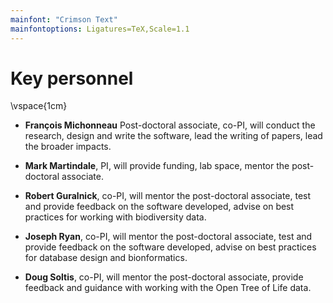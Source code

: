 ```yaml
---
mainfont: "Crimson Text"
mainfontoptions: Ligatures=TeX,Scale=1.1
---
```


# Key personnel

\vspace{1cm}

- **François Michonneau** Post-doctoral associate, co-PI, will conduct the
research, design and write the software, lead the writing of papers, lead the
broader impacts.

- **Mark Martindale**, PI, will provide funding, lab space, mentor the
post-doctoral associate.

- **Robert Guralnick**, co-PI, will mentor the post-doctoral associate, test and
provide feedback on the software developed, advise on best practices for working
with biodiversity data.

- **Joseph Ryan**, co-PI, will mentor the post-doctoral associate, test and
provide feedback on the software developed, advise on best practices for
database design and bionformatics.

- **Doug Soltis**, co-PI, will mentor the post-doctoral associate, provide
  feedback and guidance with working with the Open Tree of Life data.
